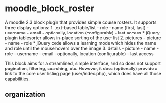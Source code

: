 moodle_block_roster
===================

A moodle 2.3 block plugin that provides simple course rosters. It supports three display options:
    1. text-based table/list
        - role
        - name (first, last)
        - username
        - email
        - optionally, location (configurable)
        - last access
        * jQuery plugin tablesorter allows in-place sorting of the user list
    2. pictures
        - picture
        - name
        - role
        * jQuery code allows a learning mode which hides the name and role until the mouse hovers over the image
    3. details
        - picture
        - name
        - role
        - username
        - email
        - optionally, location (configurable)
        - last access

This block aims for a streamlined, simple interface, and so does not support pagination, filtering, searching, etc. However, it does (optionally) provide a link to the core user listing page (user/index.php), which does have all those capabilities.


organization
-------------------
